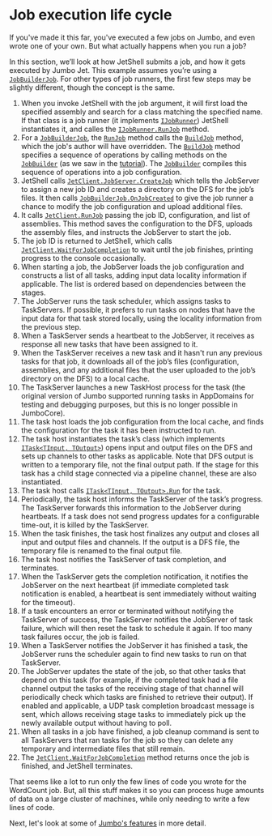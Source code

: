 # Job execution life cycle

If you've made it this far, you've executed a few jobs on Jumbo, and even wrote one of your own.
But what actually happens when you run a job?

In this section, we’ll look at how JetShell submits a job, and how it gets executed by Jumbo Jet.
This example assumes you’re using a [`JobBuilderJob`][]. For other types of job runners, the first
few steps may be slightly different, though the concept is the same.

1. When you invoke JetShell with the job argument, it will first load the specified assembly and
   search for a class matching the specified name. If that class is a job runner (it implements
   [`IJobRunner`][]) JetShell instantiates it, and calles the [`IJobRunner.RunJob`][] method.
2. For a [`JobBuilderJob`][], the [`RunJob`][] method calls the [`BuildJob`][] method, which the
   job's author will have overridden. The [`BuildJob`][] method specifies a sequence of operations
   by calling methods on the [`JobBuilder`][] (as we saw in the [tutorial](Tutorial1.md)). The
   [`JobBuilder`][] compiles this sequence of operations into a job configuration.
3. JetShell calls [`JetClient.JobServer.CreateJob`][]
   which tells the JobServer to assign a new job ID and creates a directory on the DFS for the job’s
   files. It then calls [`JobBuilderJob.OnJobCreated`][]
   to give the job runner a chance to modify the job configuration and upload additional files.
4. It calls [`JetClient.RunJob`][]
   passing the job ID, configuration, and list of assemblies. This method saves the configuration to
   the DFS, uploads the assembly files, and instructs the JobServer to start the job.
5. The job ID is returned to JetShell, which calls [`JetClient.WaitForJobCompletion`][]
   to wait until the job finishes, printing progress to the console occasionally.
6. When starting a job, the JobServer loads the job configuration and constructs a list of all
   tasks, adding input data locality information if applicable. The list is ordered based on
   dependencies between the stages.
7. The JobServer runs the task scheduler, which assigns tasks to TaskServers. If possible, it prefers
   to run tasks on nodes that have the input data for that task stored locally, using the locality
   information from the previous step.
8. When a TaskServer sends a heartbeat to the JobServer, it receives as response all new tasks that
   have been assigned to it.
9. When the TaskServer receives a new task and it hasn't run any previous tasks for that job,
   it downloads all of the job’s files (configuration, assemblies, and any additional files that the
   user uploaded to the job’s directory on the DFS) to a local cache.
10. The TaskServer launches a new TaskHost process for the task (the original version of Jumbo
    supported running tasks in AppDomains for testing and debugging purposes, but this is no longer
    possible in JumboCore).
11. The task host loads the job configuration from the local cache, and finds the configuration for
    the task it has been instructed to run.
12. The task host instantiates the task’s class (which implements [`ITask<TInput, TOutput>`][])
    opens input and output files on the DFS and sets up channels to other tasks as applicable.
    Note that DFS output is written to a temporary file, not the final output path. If the stage
    for this task has a child stage connected via a pipeline channel, these are also instantiated.
13. The task host calls [`ITask<TInput, TOutput>.Run`][]
    for the task.
14. Periodically, the task host informs the TaskServer of the task’s progress. The TaskServer
    forwards this information to the JobServer during heartbeats. If a task does not send progress
    updates for a configurable time-out, it is killed by the TaskServer.
15. When the task finishes, the task host finalizes any output and closes all input and output files
    and channels. If the output is a DFS file, the temporary file is renamed to the final output
    file.
16. The task host notifies the TaskServer of task completion, and terminates.
17. When the TaskServer gets the completion notification, it notifies the JobServer on the next
    heartbeat (if immediate completed task notification is enabled, a heartbeat is sent immediately
    without waiting for the timeout).
18. If a task encounters an error or terminated without notifying the TaskServer of success, the
    TaskServer notifies the JobServer of task failure, which will then reset the task to schedule it
    again. If too many task failures occur, the job is failed.
19. When a TaskServer notifies the JobServer it has finished a task, the JobServer runs the
    scheduler again to find new tasks to run on that TaskServer.
20. The JobServer updates the state of the job, so that other tasks that depend on this task (for
    example, if the completed task had a file channel output the tasks of the receiving stage of
    that channel will periodically check which tasks are finished to retrieve their output). If
    enabled and applicable, a UDP task completion broadcast message is sent, which allows receiving
    stage tasks to immediately pick up the newly available output without having to poll.
21. When all tasks in a job have finished, a job cleanup command is sent to all TaskServers that
    ran tasks for the job so they can delete any temporary and intermediate files that still remain.
22. The [`JetClient.WaitForJobCompletion`][] method returns once the job is finished, and JetShell
    terminates.

That seems like a lot to run only the few lines of code you wrote for the WordCount job. But, all
this stuff makes it so you can process huge amounts of data on a large cluster of machines, while
only needing to write a few lines of code.

Next, let's look at some of [Jumbo's features](DfsFeatures.md) in more detail.

[`BuildJob`]: https://www.ookii.org/docs/jumbo-2.0/html/M_Ookii_Jumbo_Jet_Jobs_Builder_JobBuilderJob_BuildJob.htm
[`IJobRunner.RunJob`]: https://www.ookii.org/docs/jumbo-2.0/html/M_Ookii_Jumbo_Jet_Jobs_IJobRunner_RunJob.htm
[`IJobRunner`]: https://www.ookii.org/docs/jumbo-2.0/html/T_Ookii_Jumbo_Jet_Jobs_IJobRunner.htm
[`ITask<TInput, TOutput>.Run`]: https://www.ookii.org/docs/jumbo-2.0/html/T_Ookii_Jumbo_Jet_ITask_2.htm
[`ITask<TInput, TOutput>`]: https://www.ookii.org/docs/jumbo-2.0/html/T_Ookii_Jumbo_Jet_ITask_2.htm
[`JetClient.JobServer.CreateJob`]: https://www.ookii.org/docs/jumbo-2.0/html/M_Ookii_Jumbo_Jet_IJobServerClientProtocol_CreateJob.htm
[`JetClient.RunJob`]: https://www.ookii.org/docs/jumbo-2.0/html/Overload_Ookii_Jumbo_Jet_JetClient_RunJob.htm
[`JetClient.WaitForJobCompletion`]: https://www.ookii.org/docs/jumbo-2.0/html/Overload_Ookii_Jumbo_Jet_JetClient_WaitForJobCompletion.htm
[`JobBuilder`]: https://www.ookii.org/docs/jumbo-2.0/html/T_Ookii_Jumbo_Jet_Jobs_Builder_JobBuilder.htm
[`JobBuilderJob.OnJobCreated`]: https://www.ookii.org/docs/jumbo-2.0/html/M_Ookii_Jumbo_Jet_Jobs_Builder_JobBuilderJob_OnJobCreated.htm
[`JobBuilderJob`]: https://www.ookii.org/docs/jumbo-2.0/html/T_Ookii_Jumbo_Jet_Jobs_Builder_JobBuilderJob.htm
[`RunJob`]: https://www.ookii.org/docs/jumbo-2.0/html/M_Ookii_Jumbo_Jet_Jobs_IJobRunner_RunJob.htm
